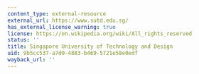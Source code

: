 ```yaml
---
content_type: external-resource
external_url: https://www.sutd.edu.sg/
has_external_license_warning: true
license: https://en.wikipedia.org/wiki/All_rights_reserved
status: ''
title: Singapore University of Technology and Design
uid: 9b5cc537-a7d0-4883-b469-5721e58e0edf
wayback_url: ''
---
```


